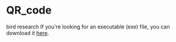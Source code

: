 # QR_code
bird research
If you're looking for an executable (exe) file, you can download it [here](https://drive.google.com/file/d/1mYX47rh14i5Rq76dSzQYOAS08sV-ZgTr/view?usp=sharing).
